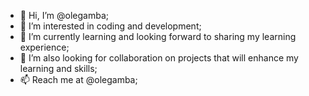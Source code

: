 - 👋 Hi, I’m @olegamba;
- 👀 I’m interested in coding and development;
- 🌱 I’m currently learning and looking forward to sharing my learning experience;
- 💞️ I’m also looking for collaboration on projects that will enhance my learning and skills;
- 📫 Reach me at @olegamba;

<!---
olegamba/olegamba is a ✨ special ✨ repository because its `README.md` (this file) appears on your GitHub profile.
You can click the Preview link to take a look at your changes.
--->
